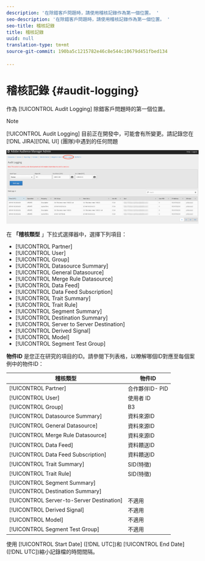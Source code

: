 ```yaml
---
description: '在除錯客戶問題時，請使用稽核記錄作為第一個位置。 '
seo-description: '在除錯客戶問題時，請使用稽核記錄作為第一個位置。 '
seo-title: 稽核記錄
title: 稽核記錄
uuid: null
translation-type: tm+mt
source-git-commit: 190ba5c1215782e46c8e544c10679d451fbed134

---
```



# 稽核記錄 {#audit-logging}

作為 [!UICONTROL  Audit Logging] 除錯客戶問題時的第一個位置。

> [!NOTE]
>
>[!UICONTROL Audit Logging] 目前正在開發中，可能會有所變更。請記錄您在 [!DNL JIRA][!DNL UI] (團隊)中遇到的任何問題

![稽核記錄檢視](assets/audit-logging-img.png)

在 **「稽核類型** 」下拉式選擇器中，選擇下列項目：

* [!UICONTROL Partner]
* [!UICONTROL User]
* [!UICONTROL Group]
* [!UICONTROL Datasource Summary]
* [!UICONTROL General Datasource]
* [!UICONTROL Merge Rule Datasource]
* [!UICONTROL Data Feed]
* [!UICONTROL Data Feed Subscription]
* [!UICONTROL Trait Summary]
* [!UICONTROL Trait Rule]
* [!UICONTROL Segment Summary]
* [!UICONTROL Destination Summary]
* [!UICONTROL Server to Server Destination]
* [!UICONTROL Derived Signal]
* [!UICONTROL Model]
* [!UICONTROL Segment Test Group]

**物件ID** 是您正在研究的項目的ID。請參閱下列表格，以瞭解哪個ID對應至每個案例中的物件ID：

| 稽核類型 | 物件ID |
---------|----------|
| [!UICONTROL Partner] | 合作夥伴ID- PID |
| [!UICONTROL User] | 使用者 ID |
| [!UICONTROL Group] | B3 |
| [!UICONTROL Datasource Summary] | 資料來源ID |
| [!UICONTROL General Datasource] | 資料來源ID |
| [!UICONTROL Merge Rule Datasource] | 資料來源ID |
| [!UICONTROL Data Feed] | 資料饋送ID |
| [!UICONTROL Data Feed Subscription] | 資料饋送ID |
| [!UICONTROL Trait Summary] | SID(特徵) |
| [!UICONTROL Trait Rule] | SID(特徵) |
| [!UICONTROL Segment Summary] |  |
| [!UICONTROL Destination Summary] |  |
| [!UICONTROL Server-to-Server Destination] | 不適用 |
| [!UICONTROL Derived Signal] | 不適用 |
| [!UICONTROL Model] | 不適用 |
| [!UICONTROL Segment Test Group] | 不適用 |

使用 [!UICONTROL Start Date] ([!DNL UTC])和 [!UICONTROL End Date] ([!DNL UTC])縮小記錄檔的時間間隔。
